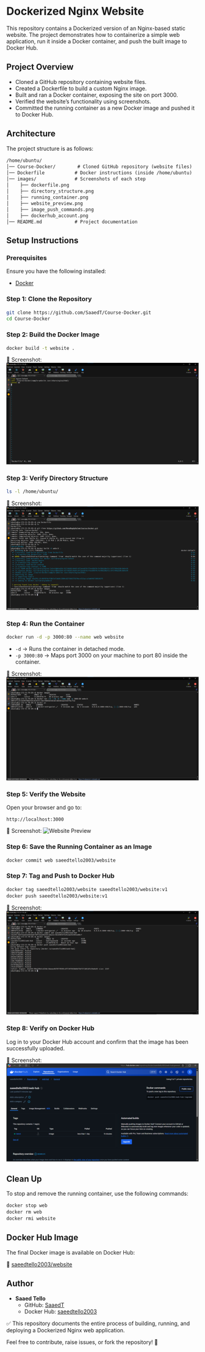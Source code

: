 # Dockerized Nginx Website

This repository contains a Dockerized version of an Nginx-based static website. The project demonstrates how to containerize a simple web application, run it inside a Docker container, and push the built image to Docker Hub.

## Project Overview
- Cloned a GitHub repository containing website files.
- Created a Dockerfile to build a custom Nginx image.
- Built and ran a Docker container, exposing the site on port 3000.
- Verified the website’s functionality using screenshots.
- Committed the running container as a new Docker image and pushed it to Docker Hub.

## Architecture
The project structure is as follows:

```
/home/ubuntu/
│── Course-Docker/        # Cloned GitHub repository (website files)
│── Dockerfile           # Docker instructions (inside /home/ubuntu)
│── images/              # Screenshots of each step
│    ├── dockerfile.png
│    ├── directory_structure.png
│    ├── running_container.png
│    ├── website_preview.png
│    ├── image_push_commands.png
│    ├── dockerhub_account.png
│── README.md            # Project documentation
```

## Setup Instructions

### Prerequisites
Ensure you have the following installed:
- [Docker](https://docs.docker.com/get-docker/)

### Step 1: Clone the Repository
```bash
git clone https://github.com/SaaedT/Course-Docker.git
cd Course-Docker
```

### Step 2: Build the Docker Image
```bash
docker build -t website .
```
📸 Screenshot: ![Dockerfile](images/dockerfile.png)

### Step 3: Verify Directory Structure
```bash
ls -l /home/ubuntu/
```
📸 Screenshot: ![Directory Structure](images/directory_structure.png)

### Step 4: Run the Container
```bash
docker run -d -p 3000:80 --name web website
```
- `-d` → Runs the container in detached mode.
- `-p 3000:80` → Maps port 3000 on your machine to port 80 inside the container.

📸 Screenshot: ![Running Container](images/running_container.png)

### Step 5: Verify the Website
Open your browser and go to:
```
http://localhost:3000
```
📸 Screenshot: ![Website Preview](images/website_preview.png)

### Step 6: Save the Running Container as an Image
```bash
docker commit web saeedtello2003/website
```

### Step 7: Tag and Push to Docker Hub
```bash
docker tag saeedtello2003/website saeedtello2003/website:v1
docker push saeedtello2003/website:v1
```
📸 Screenshot: ![Image Push Commands](images/image_push_commands.png)

### Step 8: Verify on Docker Hub
Log in to your Docker Hub account and confirm that the image has been successfully uploaded.

📸 Screenshot: ![Docker Hub Account](images/dockerhub_account.png)

## Clean Up
To stop and remove the running container, use the following commands:
```bash
docker stop web
docker rm web
docker rmi website
```

## Docker Hub Image
The final Docker image is available on Docker Hub:

🔗 [saeedtello2003/website](https://hub.docker.com/r/saeedtello2003/website)

## Author
- **Saaed Tello**  
  - GitHub: [SaaedT](https://github.com/SaaedT)  
  - Docker Hub: [saeedtello2003](https://hub.docker.com/u/saeedtello2003)

✅ This repository documents the entire process of building, running, and deploying a Dockerized Nginx web application.

Feel free to contribute, raise issues, or fork the repository! 🚀

